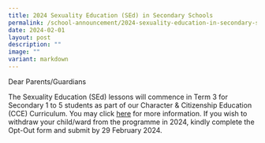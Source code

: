 ```yaml
---
title: 2024 Sexuality Education (SEd) in Secondary Schools
permalink: /school-announcement/2024-sexuality-education-in-secondary-schools/
date: 2024-02-01
layout: post
description: ""
image: ""
variant: markdown
---
```

Dear Parents/Guardians

The Sexuality Education (SEd) lessons will commence in Term 3 for Secondary 1 to 5 students as part of our Character & Citizenship Education (CCE) Curriculum. You may click [here](https://www.stgabrielssec.moe.edu.sg/co-curricular/Values-Education/Sexuality-Education/) for more information. If you wish to withdraw your child/ward from the programme in 2024, kindly complete the Opt-Out form and submit by 29 February 2024. 